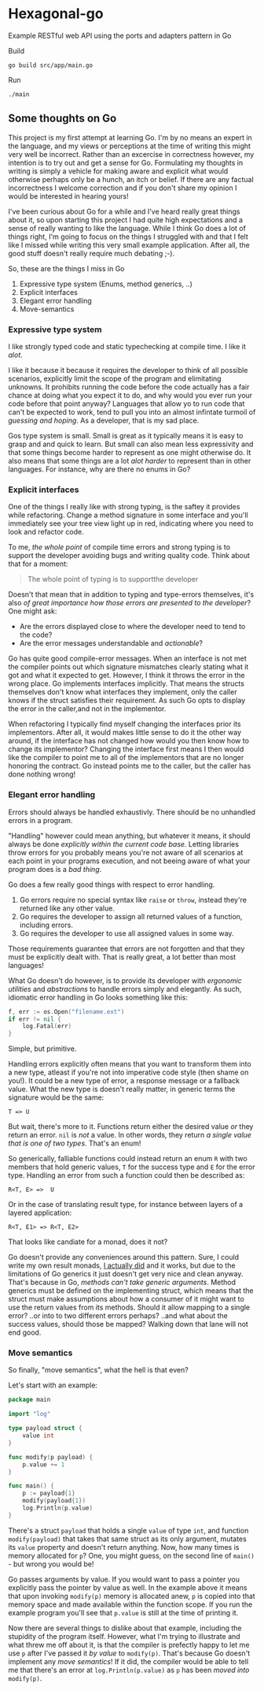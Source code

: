 # Hexagonal-go
Example RESTful web API using the ports and adapters pattern in Go

Build
```console
go build src/app/main.go
```

Run 
```
./main
```

## Some thoughts on Go
This project is my first attempt at learning Go. I'm by no means an expert in the language, and my views or perceptions at the time of writing this might very well be incorrect. Rather than an excercise in correctness however, my intention is to try out and get a sense for Go. Formulating my thoughts in writing is simply a vehicle for making aware and explicit what would otherwise perhaps only be a hunch, an itch or belief. If there are any factual incorrectness I welcome correction and if you don't share my opinion I would be interested in hearing yours!

I've been curious about Go for a while and I've heard really great things about it, so upon starting this project I had quite high expectations and a sense of really wanting to like the language. While I think Go does a lot of things right, I'm going to focus on the things I struggled with and that I felt like I missed while writing this very small example application. After all, the good stuff doesn't really require much debating ;-).

So, these are the things I miss in Go
1. Expressive type system (Enums, method generics, ..)
2. Explicit interfaces
3. Elegant error handling
4. Move-semantics

### Expressive type system
I like strongly typed code and static typechecking at compile time. I like it _alot_.

I like it because it because it requires the developer to think of all possible scenarios, explicitly limit the scope of the program and elimitating unknowns. It prohibits running the code before the code actually has a fair chance at doing what you expect it to do, and why would you ever run your code before that point anyway? Languages that allow yo to run code that can't be expected to work, tend to pull you into an almost infintate turmoil of _guessing and hoping_. As a developer, that is my sad place.

Gos type system is small. Small is great as it typically means it is easy to grasp and and quick to learn. But small can also mean less expressivity and that some things become harder to represent as one might otherwise do. It also means that some things are a lot _alot harder_ to represent than in other languages. For instance, why are there no enums in Go?

### Explicit interfaces
One of the things I really like with strong typing, is the saftey it provides while refactoring. Change a method signature in some interface and you'll immediately see your tree view light up in red, indicating where you need to look and refactor code.

To me, _the whole point_ of compile time errors and strong typing is to support the developer avoiding bugs and writing quality code. Think about that for a moment:
> The whole point of typing is to supportthe developer

Doesn't that mean that in addition to typing and type-errors themselves, it's also _of great importance how those errors are presented to the developer_? One might ask:
- Are the errors displayed close to where the developer need to tend to the code?
- Are the error messages understandable and _actionable_?

Go has quite good compile-error messages. When an interface is not met the compiler points out which signature mismatches clearly stating what it got and what it expected to get. However, I think it throws the error in the wrong place. Go implements interfaces implicitly. That means the structs themselves don't know what interfaces they implement, only the caller knows if the struct satisfies their requirement. As such Go opts to display the error in the caller,and not in the implementor.

When refactoring I typically find myself changing the interfaces prior its implementors. After all, it would makes little sense to do it the other way around, if the interface has not changed how would you then know how to change its implementor? Changing the interface first means I then would like the compiler to point me to all of the implementors that are no longer honoring the contract. Go instead points me to the caller, but the caller has done nothing wrong!

### Elegant error handling
Errors should always be handled exhaustivly. There should be no unhandled errors in a program.

"Handling" however could mean anything, but whatever it means, it should always be done _explicitly within the current code base_. Letting libraries throw errors for you probably means you're not aware of all scenarios at each point in your programs execution, and not beeing aware of what your program does is a _bad thing_. 

Go does a few really good things with respect to error handling.
1. Go errors require no special syntax like `raise` or `throw`, instead they're returned like any other value.
2. Go requires the developer to assign all returned values of a function, including errors.
3. Go requires the developer to use all assigned values in some way.

Those requirements guarantee that errors are not forgotten and that they must be explicitly dealt with. That is really great, a lot better than most languages!

What Go doesn't do however, is to provide its developer with _ergonomic utilities_ and _abstractions_ to handle errors simply and elegantly. As such, idiomatic error handling in Go looks something like this:

```go
f, err := os.Open("filename.ext")
if err != nil {
    log.Fatal(err)
}
```
Simple, but primitive.

Handling errors explicitly often means that you want to transform them into a new type, atleast if you're not into imperative code style (then shame on you!). It could be a new type of error, a response message or a fallback value. What the new type is doesn't really matter, in generic terms the signature would be the same:

```
T => U
```

But wait, there's more to it. Functions return either the desired value _or_ they return an error. `nil` is _not_ a value. In other words, they return _a single value that is one of two types_. That's an enum!

So generically, falliable functions could instead return an enum `R` with two members that hold generic values, `T` for the success type and `E` for the error type. Handling an error from such a function could then be described as:
```
R<T, E> =>  U
```

Or in the case of translating result type, for instance between layers of a layered application:
```
R<T, E1> => R<T, E2>
```

That looks like candiate for a monad, does it not?

Go doesn't provide any conveniences around this pattern. Sure, I could write my own result monads, [I actually did](src/lib/utils/result.go) and it works, but due to the limitations of Go generics it just doesn't get very nice and clean anyway. That's because in Go, _methods can't take generic arguments_. Method generics must be defined on the implementing struct, which means that the struct must make assumptions about how a consumer of it might want to use the return values from its methods. Should it allow mapping to a single error? ..or into to two different errors perhaps? ..and what about the success values, should those be mapped? Walking down that lane will not end good.

### Move semantics
So finally, "move semantics", what the hell is that even?

Let's start with an example:
```go
package main

import "log"

type payload struct {
	value int
}

func modify(p payload) {
	p.value += 1
}

func main() {
	p := payload{1}
	modify(payload{1})
	log.Println(p.value)
}
```
There's a struct `payload` that holds a single `value` of type `int`, and function `modify(payload)` that takes that same struct as its only argument, mutates its `value` property and doesn't return anything. Now, how many times is memory allocated for `p`? One, you might guess, on the second line of `main()` - but wrong you would be!

Go passes arguments by value. If you would want to pass a pointer you explicitly pass the pointer by value as well. In the example above it means that upon invoking `modify(p)` memory is allocated anew, `p` is copied into that memory space and made available within the function scope. If you run the example program you'll see that `p.value` is still at the time of printing it.

Now there are several things to dislike about that example, including the stupidity of the program itself. However, what I'm trying to illustrate and what threw me off about it, is that the compiler is prefectly happy to let me use `p` after I've passed it _*by value*_ to `modify(p)`. That's because Go doesn't implement any _move semantics_! If it did, the compiler would be able to tell me that there's an error at `log.Println(p.value)` as `p` has been _moved into_ `modify(p)`. 
